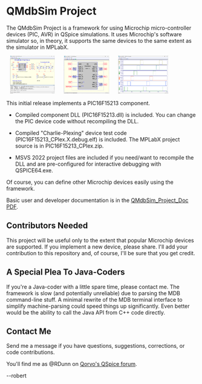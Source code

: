 # QMdbSim Project

The QMdbSim Project is a framework for using Microchip micro-controller devices (PIC, AVR) in QSpice simulations.  It uses Microchip's software simulator so, in theory, it supports the same devices to the same extent as the simulator in MPLabX.

<p>
    <img src="./images/image1.png" alt="Charlie-Plex Demo Schematic" height="100" hspace="10" >
    <img src="./images/image2.png" alt="PIC16F15213 Device Schematic" height="100" hspace="10" >
    <img src="./images/image3.png" alt="Charlie-Plex Waveforms" height="100" hspace="10" >
</p>

This initial release implements a PIC16F15213 component.

* Compiled component DLL (PIC16F15213.dll) is included.  You can change the PIC device code without recompiling the DLL.

* Compiled "Charlie-Plexing" device test code (PIC16F15213_CPlex.X.debug.elf) is included.  The MPLabX project source is in PIC16F15213_CPlex.zip.

* MSVS 2022 project files are included if you need/want to recompile the DLL and are pre-configured for interactive debugging with QSPICE64.exe.

Of course, you can define other Microchip devices easily using the framework.

Basic user and developer documentation is in the [QMdbSim_Project_Doc PDF](./QMdbSim_Project_Doc.pdf).

## Contributors Needed

This project will be useful only to the extent that popular Microchip devices are supported.  If you implement a new device, please share.  I'll add your contribution to this repository and, of course, I'll be sure that you get credit.

## A Special Plea To Java-Coders

If you're a Java-coder with a little spare time, please contact me.  The framework is slow (and potentially unreliable) due to parsing the MDB command-line stuff.  A minimal rewrite of the MDB terminal interface to simplify machine-parsing could speed things up significantly.  Even better would be the ability to call the Java API from C++ code directly.

## Contact Me

Send me a message if you have questions, suggestions, corrections, or code contributions.

You'll find me as @RDunn on [Qorvo's QSpice forum](https://forum.qorvo.com/c/qspice/).

--robert